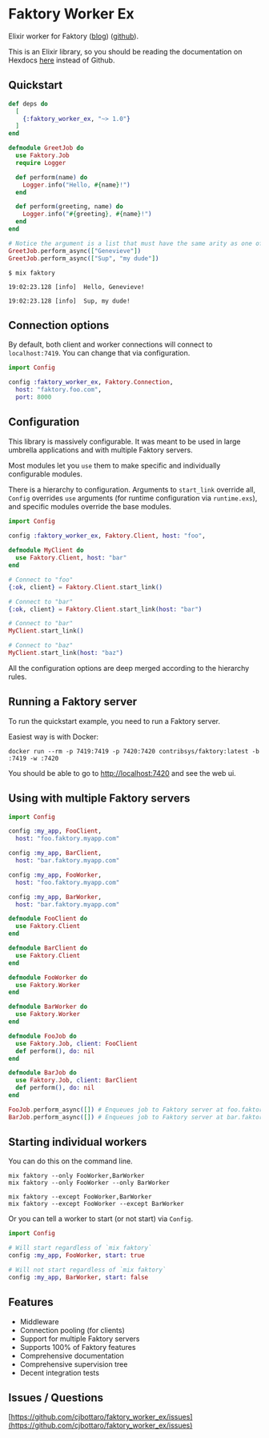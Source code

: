 # Faktory Worker Ex

Elixir worker for Faktory ([blog](http://www.mikeperham.com/2017/10/24/introducing-faktory/)) ([github](https://github.com/contribsys/faktory)).

This is an Elixir library, so you should be reading the documentation
on Hexdocs [here](https://hexdocs.pm/faktory_worker_ex) instead of Github.

## Quickstart

```elixir
def deps do
  [
    {:faktory_worker_ex, "~> 1.0"}
  ]
end
```

```elixir
defmodule GreetJob do
  use Faktory.Job
  require Logger

  def perform(name) do
    Logger.info("Hello, #{name}!")
  end

  def perform(greeting, name) do
    Logger.info("#{greeting}, #{name}!")
  end
end

# Notice the argument is a list that must have the same arity as one of the perform functions.
GreetJob.perform_async(["Genevieve"])
GreetJob.perform_async(["Sup", "my dude"])
```

```plain
$ mix faktory

19:02:23.128 [info]  Hello, Genevieve!

19:02:23.128 [info]  Sup, my dude!
```

## Connection options

By default, both client and worker connections will connect to `localhost:7419`.
You can change that via configuration.

```elixir
import Config

config :faktory_worker_ex, Faktory.Connection,
  host: "faktory.foo.com",
  port: 8000
```

## Configuration

This library is massively configurable. It was meant to be used in large
umbrella applications and with multiple Faktory servers.

Most modules let you `use` them to make specific and individually configurable
modules.

There is a hierarchy to configuration. Arguments to `start_link` override all,
`Config` overrides `use` arguments (for runtime configuration via `runtime.exs`),
and specific modules override the base modules.

```elixir
import Config

config :faktory_worker_ex, Faktory.Client, host: "foo",
  
defmodule MyClient do
  use Faktory.Client, host: "bar"
end

# Connect to "foo"
{:ok, client} = Faktory.Client.start_link()

# Connect to "bar"
{:ok, client} = Faktory.Client.start_link(host: "bar")

# Connect to "bar"
MyClient.start_link()

# Connect to "baz"
MyClient.start_link(host: "baz")
```

All the configuration options are deep merged according to the hierarchy rules.

## Running a Faktory server

To run the quickstart example, you need to run a Faktory server.

Easiest way is with Docker:
```
docker run --rm -p 7419:7419 -p 7420:7420 contribsys/faktory:latest -b :7419 -w :7420
```

You should be able to go to [http://localhost:7420](http://localhost:7420) and see the web ui.

## Using with multiple Faktory servers

```elixir
import Config

config :my_app, FooClient,
  host: "foo.faktory.myapp.com"

config :my_app, BarClient,
  host: "bar.faktory.myapp.com"

config :my_app, FooWorker,
  host: "foo.faktory.myapp.com"

config :my_app, BarWorker,
  host: "bar.faktory.myapp.com"

defmodule FooClient do
  use Faktory.Client
end

defmodule BarClient do
  use Faktory.Client
end

defmodule FooWorker do
  use Faktory.Worker
end

defmodule BarWorker do
  use Faktory.Worker
end

defmodule FooJob do
  use Faktory.Job, client: FooClient
  def perform(), do: nil
end

defmodule BarJob do
  use Faktory.Job, client: BarClient
  def perform(), do: nil
end

FooJob.perform_async([]) # Enqueues job to Faktory server at foo.faktory.myapp.com
BarJob.perform_async([]) # Enqueues job to Faktory server at bar.faktory.myapp.com
```

## Starting individual workers

You can do this on the command line.
```
mix faktory --only FooWorker,BarWorker
mix faktory --only FooWorker --only BarWorker

mix faktory --except FooWorker,BarWorker
mix faktory --except FooWorker --except BarWorker
```

Or you can tell a worker to start (or not start) via `Config`.
```elixir
import Config

# Will start regardless of `mix faktory`
config :my_app, FooWorker, start: true

# Will not start regardless of `mix faktory`
config :my_app, BarWorker, start: false
```

## Features

* Middleware
* Connection pooling (for clients)
* Support for multiple Faktory servers
* Supports 100% of Faktory features
* Comprehensive documentation
* Comprehensive supervision tree
* Decent integration tests

## Issues / Questions

[https://github.com/cjbottaro/faktory_worker_ex/issues](https://github.com/cjbottaro/faktory_worker_ex/issues)
